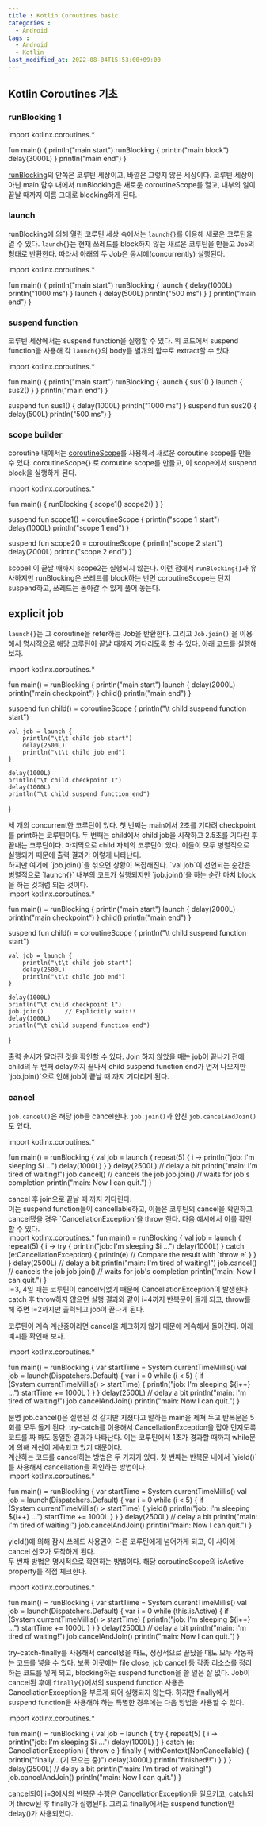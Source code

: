 ```yaml
---
title : Kotlin Coroutines basic
categories : 
  - Android
tags :
  - Android 
  - Kotlin
last_modified_at: 2022-08-04T15:53:00+09:00
---
```


<script src="https://unpkg.com/kotlin-playground@1" data-selector=".kotlin-code"></script>


## Kotlin Coroutines 기초

### runBlocking 1
<div class="kotlin-code"  theme="darcula" >
import kotlinx.coroutines.*

fun main() {
    println("main start")
    runBlocking {
    	println("main block")
        delay(3000L)
    }
    println("main end")
}
</div>

[runBlocking]의 안쪽은 코루틴 세상이고, 바깥은 그렇지 않은 세상이다. 코루틴 세상이 아닌 main 함수 내에서 runBlocking은 새로운 coroutineScope를 열고, 내부의 일이 끝날 때까지 이름 그대로 blocking하게 된다. 

### launch
runBlocking에 의해 열린 코루틴 세상 속에서는 `launch{}`를 이용해 새로운 코루틴을 열 수 있다. `launch{}`는 현재 쓰레드를 block하지 않는 새로운 코루틴을 만들고 `Job`의 형태로 반환한다. 따라서 아래의 두 Job은 동시에(concurrently) 실행된다.
<div class="kotlin-code"  theme="darcula" >
import kotlinx.coroutines.*

fun main() {
    println("main start")
    runBlocking {
        launch {
            delay(1000L)
            println("1000 ms")
        }
        launch {
            delay(500L)
            println("500 ms")
        }
    }
    println("main end")
}
</div>

### suspend function
코루틴 세상에서는 suspend function을 실행할 수 있다. 위 코드에서 suspend function을 사용해 각 `launch{}`의 body를 별개의 함수로 extract할 수 있다.
<div class="kotlin-code"  theme="darcula" >
import kotlinx.coroutines.*

fun main() {
    println("main start")
    runBlocking {
        launch { sus1() }
        launch { sus2() }
    }
    println("main end")
}

suspend fun sus1() {
    delay(1000L)
	println("1000 ms")
}
suspend fun sus2() {
    delay(500L)
	println("500 ms")
}
</div>

### scope builder
coroutine 내에서는 [coroutineScope]를 사용해서 새로운 coroutine scope를 만들 수 있다. coroutineScope{} 로 coroutine scope를 만들고, 이 scope에서 suspend block을 실행하게 된다.

<div class="kotlin-code"  theme="darcula" >
import kotlinx.coroutines.*

fun main() {
    runBlocking {
    	  scope1()
        scope2()
    }
}

suspend fun scope1() = coroutineScope {
    println("scope 1 start")
    delay(1000L)
    println("scope 1 end")
}

suspend fun scope2() = coroutineScope {
    println("scope 2 start")
    delay(2000L)
    println("scope 2 end")
}
</div>

scope1 이 끝날 때까지 scope2는 실행되지 않는다. 이런 점에서 `runBlocking{}`과 유사하지만 runBlocking은 쓰레드를 block하는 반면 coroutineScope는 단지 suspend하고, 쓰레드는 돌아갈 수 있게 풀어 놓는다.

## explicit job

`launch{}`는 그 coroutine을 refer하는 Job을 반환한다. 그리고 `Job.join()` 을 이용해서 명시적으로 해당 코루틴이 끝날 때까지 기다리도록 할 수 있다. 아래 코드를 실행해 보자. <br />

<div class="kotlin-code"  theme="darcula" >
import kotlinx.coroutines.*

fun main() = runBlocking {
    println("main start")
    launch {
        delay(2000L)
        println("main checkpoint")
    }
    child()
    println("main end")
}

suspend fun child() = coroutineScope {
    println("\t child suspend function start")

    val job = launch {
        println("\t\t child job start")
        delay(2500L)
        println("\t\t child job end")
    }

    delay(1000L)
    println("\t child checkpoint 1")
    delay(1000L)
    println("\t child suspend function end")
}
</div>
세 개의 concurrent한 코루틴이 있다. 첫 번째는 main에서 2초를 기다려 checkpoint를 print하는 코루틴이다. 두 번째는 child에서 child job을 시작하고 2.5초를 기다린 후 끝내는 코루틴이다. 마지막으로 child 자체의 코루틴이 있다. 이들이 모두 병렬적으로 실행되기 때문에 출력 결과가 이렇게 나타난다.<br />
하지만 여기에 `job.join()`을 섞으면 상황이 복잡해진다. `val job`이 선언되는 순간은 병렬적으로 `launch{}` 내부의 코드가 실행되지만 `job.join()`을 하는 순간 마치 block을 하는 것처럼 되는 것이다.

<div class="kotlin-code"  theme="darcula" >
import kotlinx.coroutines.*

fun main() = runBlocking {
    println("main start")
    launch {
        delay(2000L)
        println("main checkpoint")
    }
    child()
    println("main end")
}

suspend fun child() = coroutineScope {
    println("\t child suspend function start")

    val job = launch {
        println("\t\t child job start")
        delay(2500L)
        println("\t\t child job end")
    }

    delay(1000L)
    println("\t child checkpoint 1")
    job.join()		// Explicitly wait!!
    delay(1000L)
    println("\t child suspend function end")
}
</div>
출력 순서가 달라진 것을 확인할 수 있다. Join 하지 않았을 때는 job이 끝나기 전에 child의 두 번째 delay까지 끝나서 child suspend function end가 먼저 나오지만 `job.join()`으로 인해 job이 끝날 때 까지 기다리게 된다.

### cancel
`job.cancel()`은 해당 job을 cancel한다. `job.join()`과 합친 `job.cancelAndJoin()`도 있다.
<div class="kotlin-code"  theme="darcula" >
import kotlinx.coroutines.*

fun main() = runBlocking {
    val job = launch {
        repeat(5) { i ->
            println("job: I'm sleeping $i ...")
            delay(1000L)
        }
    }
    delay(2500L) // delay a bit
    println("main: I'm tired of waiting!")
    job.cancel() // cancels the job
    job.join() // waits for job's completion
    println("main: Now I can quit.")
}
</div>
cancel 후 join으로 끝날 때 까지 기다린다. <br />
이는 suspend function들이 cancellable하고, 이들은 코루틴의 cancel을 확인하고 cancel됐을 경우 `CancellationException`을 throw 한다. 다음 예시에서 이를 확인할 수 있다.

<div class="kotlin-code"  theme="darcula" >
import kotlinx.coroutines.*
fun main() = runBlocking {
    val job = launch {
        repeat(5) { i ->
            try {
                println("job: I'm sleeping $i ...")
                delay(1000L)
            } catch (e:CancellationException) { 
                println(e)	// Compare the result with `throw e` 
            }
        }
    }
    delay(2500L) // delay a bit
    println("main: I'm tired of waiting!")
    job.cancel() // cancels the job
    job.join() // waits for job's completion
    println("main: Now I can quit.")
}
</div>
i=3, 4일 때는 코루틴이 cancel되었기 때문에 CancellationException이 발생한다. catch 후 throw하지 않으면 실행 결과와 같이 i=4까지 반복문이 돌게 되고, throw를 해 주면 i=2까지만 출력되고 job이 끝나게 된다.<br />

코루틴이 계속 계산중이라면 cancel을 체크하지 않기 때문에 계속해서 돌아간다. 아래 예시를 확인해 보자.
<div class="kotlin-code"  theme="darcula" >
import kotlinx.coroutines.*

fun main() = runBlocking {
    var startTime = System.currentTimeMillis()
    val job = launch(Dispatchers.Default) {
        var i = 0
        while (i < 5) {
            if (System.currentTimeMillis() > startTime) {
                println("job: I'm sleeping ${i++} ...")
                startTime += 1000L
            }
        }
    }
    delay(2500L) // delay a bit
    println("main: I'm tired of waiting!")
    job.cancelAndJoin()
    println("main: Now I can quit.")
}
</div>
분명 job.cancel()은 실행된 것 같지만 지쳤다고 말하는 main을 제쳐 두고 반복문은 5회를 모두 돌게 된다. try-catch를 이용해서 CancellationException을 잡아 던지도록 코드를 짜 봐도 동일한 결과가 나타난다. 이는 코루틴에서 1초가 경과할 때까지 while문에 의해 계산이 계속되고 있기 때문이다.<br />
계산하는 코드를 cancel하는 방법은 두 가지가 있다. 첫 번째는 반복문 내에서 `yield()`를 사용해서 cancellation을 확인하는 방법이다. 
<div class="kotlin-code"  theme="darcula" >
import kotlinx.coroutines.*

fun main() = runBlocking {
    var startTime = System.currentTimeMillis()
    val job = launch(Dispatchers.Default) {
        var i = 0
        while (i < 5) {
            if (System.currentTimeMillis() > startTime) {
                yield()
                println("job: I'm sleeping ${i++} ...")
                startTime += 1000L
            }
        }
    }
    delay(2500L) // delay a bit
    println("main: I'm tired of waiting!")
    job.cancelAndJoin()
    println("main: Now I can quit.")
}
</div>
	
yield()에 의해 잠시 쓰레드 사용권이 다른 코루틴에게 넘어가게 되고, 이 사이에 cancel 신호가 도착하게 된다. <br />
두 번째 방법은 명시적으로 확인하는 방법이다. 해당 coroutineScope의 isActive property를 직접 체크한다.
<div class="kotlin-code"  theme="darcula" >
import kotlinx.coroutines.*

fun main() = runBlocking {
    var startTime = System.currentTimeMillis()
    val job = launch(Dispatchers.Default) {
        var i = 0
        while (this.isActive) {
            if (System.currentTimeMillis() > startTime) {
                println("job: I'm sleeping ${i++} ...")
                startTime += 1000L
            }
        }
    }
    delay(2500L) // delay a bit
    println("main: I'm tired of waiting!")
    job.cancelAndJoin()
    println("main: Now I can quit.")
}
</div>

try-catch-finally를 사용해서 cancel됐을 때도, 정상적으로 끝났을 때도 모두 작동하는 코드를 넣을 수 있다. 보통 이곳에는 file close, job cancel 등 각종 리소스를 정리하는 코드를 넣게 되고, blocking하는 suspend function을 쓸 일은 잘 없다. Job이 cancel된 후에 `finally{}`에서의 suspend function 사용은 CancellationException을 부르게 되어 실행되지 않는다. 하지만 finally에서 suspend function을 사용해야 하는 특별한 경우에는 다음 방법을 사용할 수 있다.
<div class="kotlin-code"  theme="darcula" >
import kotlinx.coroutines.*

fun main() = runBlocking {
    val job = launch {
        try {
            repeat(5) { i ->
                println("job: I'm sleeping $i ...")
                delay(1000L)
            }
        } catch (e: CancellationException) {
            throw e
        } finally {
            withContext(NonCancellable) {
                println("finally...(기 모으는 중)")
                delay(3000L)
                println("finished!!")
            }
        }
    }
    delay(2500L) // delay a bit
    println("main: I'm tired of waiting!")
    job.cancelAndJoin()
    println("main: Now I can quit.")
}
</div>
cancel되어 i=3에서의 반복문 수행은 CancellationException을 일으키고, catch되어 throw된 후 finally가 실행된다. 그리고 finally에서는 suspend function인 delay()가 사용되었다.

[runBlocking]: https://kotlinlang.org/api/kotlinx.coroutines/kotlinx-coroutines-core/kotlinx.coroutines/run-blocking.html
[coroutineScope]: https://kotlinlang.org/api/kotlinx.coroutines/kotlinx-coroutines-core/kotlinx.coroutines/coroutine-scope.html
